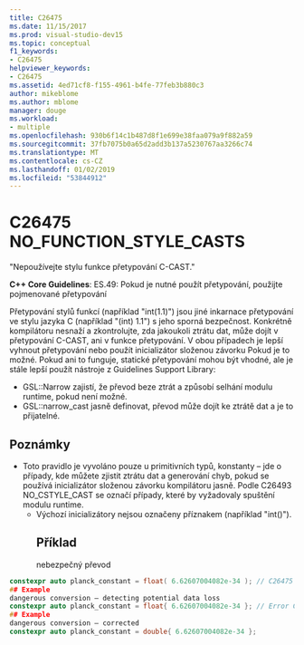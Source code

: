 ```yaml
---
title: C26475
ms.date: 11/15/2017
ms.prod: visual-studio-dev15
ms.topic: conceptual
f1_keywords:
- C26475
helpviewer_keywords:
- C26475
ms.assetid: 4ed71cf8-f155-4961-b4fe-77feb3b880c3
author: mikeblome
ms.author: mblome
manager: douge
ms.workload:
- multiple
ms.openlocfilehash: 930b6f14c1b487d8f1e699e38faa079a9f882a59
ms.sourcegitcommit: 37fb7075b0a65d2add3b137a5230767aa3266c74
ms.translationtype: MT
ms.contentlocale: cs-CZ
ms.lasthandoff: 01/02/2019
ms.locfileid: "53844912"
---
```

# <a name="c26475-nofunctionstylecasts"></a>C26475 NO_FUNCTION_STYLE_CASTS
"Nepoužívejte stylu funkce přetypování C-CAST."

**C++ Core Guidelines**: ES.49: Pokud je nutné použít přetypování, použijte pojmenované přetypování

Přetypování stylů funkcí (například "int(1.1)") jsou jiné inkarnace přetypování ve stylu jazyka C (například "(int) 1.1") s jeho sporná bezpečnost. Konkrétně kompilátoru nesnaží a zkontrolujte, zda jakoukoli ztrátu dat, může dojít v přetypování C-CAST, ani v funkce přetypování. V obou případech je lepší vyhnout přetypování nebo použít inicializátor složenou závorku Pokud je to možné. Pokud ani to funguje, statické přetypování mohou být vhodné, ale je stále lepší použít nástroje z Guidelines Support Library:
-   GSL::Narrow zajistí, že převod beze ztrát a způsobí selhání modulu runtime, pokud není možné.
-   GSL::narrow_cast jasně definovat, převod může dojít ke ztrátě dat a je to přijatelné.

## <a name="remarks"></a>Poznámky
- Toto pravidlo je vyvoláno pouze u primitivních typů, konstanty – jde o případy, kde můžete zjistit ztrátu dat a generování chyb, pokud se používá inicializátor složenou závorku kompilátoru jasně. Podle C26493 NO_CSTYLE_CAST se označí případy, které by vyžadovaly spuštění modulu runtime.
  - Výchozí inicializátory nejsou označeny příznakem (například "int()").
    ## <a name="example"></a>Příklad
    nebezpečný převod

```cpp
constexpr auto planck_constant = float( 6.62607004082e-34 ); // C26475
## Example
dangerous conversion – detecting potential data loss
constexpr auto planck_constant = float{ 6.62607004082e-34 }; // Error C2397
## Example
dangerous conversion – corrected
constexpr auto planck_constant = double{ 6.62607004082e-34 };
```
